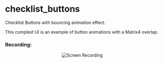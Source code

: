 # checklist_buttons

Checklist Buttons with bouncing animation effect.

This complext UI is an example of button animations with a Matrix4 overlap.

### Recording:

<p align="center">
    <img src="/images/recording.gif" alt="Screen Recording" />
</p>
